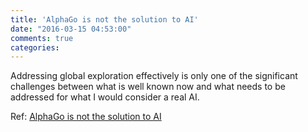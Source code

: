 ```yaml
---
title: 'AlphaGo is not the solution to AI'
date: "2016-03-15 04:53:00"
comments: true
categories: 
---
```

> 
Addressing global exploration effectively is only one of the significant challenges between what is well known now and what needs to be addressed for what I would consider a real AI.

Ref: [AlphaGo is not the solution to AI](http://hunch.net/?p=3692542)